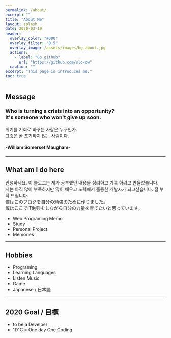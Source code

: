 ```yaml
---
permalink: /about/
excerpt: ""
title: "About Me"
layout: splash
date: 2020-03-19
header:
  overlay_color: "#000"
  overlay_filter: "0.5"
  overlay_image: /assets/images/bg-about.jpg
  actions:
    - label: "Go github"
      url: "https://github.com/slo-ow"
  caption: ""
excerpt: "This page is introduces me."
toc: true
---
```


## Message
### Who is turning a crisis into an opportunity? <br> It's someone who won't give up soon.

위기를 기회로 바꾸는 사람은 누구인가.<br>그것은 곧 포기하지 않는 사람이다.
#### -William Somerset Maugham-
---
## What am I do here
안녕하세요. 이 블로그는 제가 공부했던 내용을 정리하고 기록 하려고 만들었습니다.<br> 저는 아직 많이 부족하지만 많이 배우고 노력해서 훌륭한 개발자가 되고싶습니다. 잘 부탁 드립니다.<br>
僕はこのブログを自分の勉強のために作りました。<br>僕はここでIT勉強をしながら自分の力量を育てたいと思っています。<br>
- Web Programing Memo
- Study
- Personal Project
- Memories

---
## Hobbies

- Programing
- Learning Languages
- Listen Music
- Game
- Japanese / 日本語

---
## 2020 Goal / 目標
- to be a Develper
- 1D1C = One day One Coding
